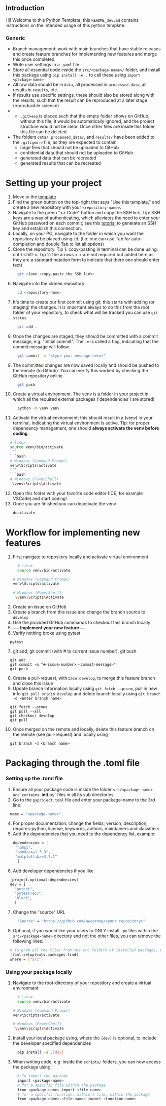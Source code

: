 ## Introduction

Hi! Welcome to this Python Template, this `README_dev.md` contains instructions on the intended usage of this python template.

### Generic
- Branch management: work with main branches that have stable releases and create feature branches for implementing new features and merge this once completed. 
- Write user settings in a `.yaml` file
- Store all essential code inside the `src/<package-name>/` folder, and install this package using `pip install -e .` to call these using `import <package-name>`
- All raw data should be in `data`, all processed in `processed_data`, all results in `results`, etc. 
- If results use specific settings, these should also be stored along with the results, such that the result can be reproduced at a later stage (reproducible science)
- - `.gitkeep` is placed such that the empty folder shows on GitHub; without this file, it would be automatically ignored, and the project structure would not be clear. Once other files are inside this folder, this file can be deleted.
- The folders `data/`, `processed_data/`, and `results/` have been added to the `.gitignore` file, as they are expected to contain 
  - large files that should not be uploaded to GitHub
  - confidential data that should not be uploaded to GitHub
  - generated data that can be recreated
  - generated results that can be recreated

# Setting up your project
1. Move to the [template](https://github.com/awegroup/template-python)
2. Find the green button on the top-right that says "Use this template," and create a new repository with your `<repository-name>`.
3. Navigate to the green "<> Code" button and copy the SSH link. Tip: SSH keys are a way of authenticating, which alleviates the need to enter your GitHub password on each commit; see this [tutorial](https://docs.github.com/en/authentication/connecting-to-github-with-ssh/generating-a-new-ssh-key-and-adding-it-to-the-ssh-agent) to generate an SSH key and establish this connection. 
4. Locally, on your PC, navigate to the folder in which you want the repository to be placed using `cd`. (tip: one can use Tab for auto-completion and double Tab to list all options)
5. Clone the repository. Tip 1: copy-pasting in terminal can be done using: cntrl-shift-v. Tip 2: the arrows `< >` are not required but added here as they are a standard notation form to indicate that there one should enter text)
   ```bash
     git clone <copy-paste the SSH link> 
   ```
6. Navigate into the cloned repository 
   ```bash
     cd <repository-name>
   ```
7. It's time to create our first commit using git; this starts with adding (or staging) the changes. It is important always to do this from the root folder of your repository, to check what will be tracked you can use `git status`.
   ```bash
     git add .
   ```
8. Once the changes are staged, they should be committed with a commit message, e.g. "initial commit". The `-m` is called a flag, indicating that the commit message will follow.
   ```bash
     git commit -m "<type your message here>"
   ```
9. The committed changes are now saved locally and should be pushed to the remote (to Github). You can verify this worked by checking the GitHub repository online.
   ```bash
     git push
   ```
10. Create a virtual environment. The venv is a folder in your project in which all the required external packages ('dependencies') are stored)
    ```bash
      python -m venv venv
    ```
11. Activate the virtual environment; this should result in a (venv) in your terminal, indicating the virtual environment is active. Tip: for proper dependency management, one should **always activate the venv before coding**.
     
   ```bash
     # linux
     source venv/bin/activate
     ```
     ```bash
     # Windows (Command Prompt)
     venv\Scripts\activate
     ```
     ```bash
     # Windows (PowerShell)
     .\venv\Scripts\Activate
   ```

   
12. Open this folder with your favorite code editor (IDE, for example VSCode) and start coding!
13. Once you are finished you can deactivate the venv
    ```bash
    deactivate
    ```

# Workflow for implementing new features
1. First navigate to repository locally and activate virtual environment
   ```bash
     # linux
     source venv/bin/activate
     ```
     ```bash
     # Windows (Command Prompt)
     venv\Scripts\activate
     ```
     ```bash
     # Windows (PowerShell)
     .\venv\Scripts\Activate
   ```
2. Create an issue on GitHub
3. Create a branch from this issue and change the branch source to `develop`
4. Use the provided GitHub commands to checkout this branch locally
5. **--- Implement your new feature---**
6. Verify nothing broke using pytest
```
  pytest
```
7. git add, git commit (with # to current Issue number), git push
```
  git add .
  git commit -m "#<issue-number> <commit-message>"
  git push
```
8. Create a pull-request, with `base:develop`, to merge this feature branch and close this issue
9. Update branch information locally using `git fetch --prune`, pull in new info `git pull origin develop` and delete branch locally using `git branch -d <enter branch name>`
```
  git fetch --prune
  git pull --all
  git checkout develop
  git pull
```
10. Once merged on the remote and locally, delete this feature branch on the remote (see pull-request) and locally using 
```
  git branch -d <branch name>
```


# Packaging through the .toml file
###  Setting up the .toml file
1. Ensure all your package code is inside the folder `src/<package-name> and contains `__init__.py` files in all its sub directories
2. Go to the `pyproject.toml` file and enter your package-name to the 3rd line:
  ```bash
    name = "<package-name>"
  ```
4. For proper documentation: change the fields; version, description, requires-python, license, keywords, authors, maintainers and classifiers.
5. Add the dependencies that you need to the dependency list, example:
   ```bash
   dependencies = [
    "numpy", 
    "pandas>=1.5.3", 
    "matplotlib>=3.7.1"
     ]
   ```
5. Add developer dependencies if you like
  ```bash
    [project.optional-dependencies]
    dev = [
      "pytest",
      "pytest-cov",
      "black",
      ]
  ```
7. Change the "source" URL
   ```bash
     "Source" = "https://github.com/awegroup/<your_repository>"
   ```
8. Optional, if you would like your users to ONLY install `.py` files within the `src/<package-name>` directory and not the other files, you can remove the following lines:
```bash
  # To grab all the files from the src folders of installed packages, not only the .py files
  [tool.setuptools.packages.find]
  where = ["src"]
``` 

### Using your package locally
1. Navigate to the root-directory of your repository and create a virtual environment
   ```bash
     # linux
     source venv/bin/activate
     ```
     ```bash
     # Windows (Command Prompt)
     venv\Scripts\activate
     ```
     ```bash
     # Windows (PowerShell)
     .\venv\Scripts\Activate
   ```
2. Install your local package using, where the `[dev]` is optional, to include the developer specified dependencies
   ```bash
     pip install -e .[dev]
   ```
3. When writing code, e.g. inside the `scripts/` folders, you can now access the package using
   ```bash
     # To import the package
     import <package-name>
     # for a specific file within the package
     from <package-name> import <file-name>
     # for a specific function, within a file, within the package
     from <package-name>.<file-name> import <function-name>
   ```
   
